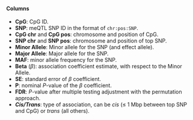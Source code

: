 #### Columns

- **CpG**: CpG ID.
- **SNP**: meQTL SNP ID in the format of `chr:pos:SNP`.
- **CpG chr** and **CpG pos**: chromosome and position of CpG.
- **SNP chr** and **SNP pos**: chromosome and position of top SNP.
- **Minor Allele**: Minor allele for the SNP (and effect allele).
- **Major Allele**: Major allele for the SNP.
- **MAF**: minor allele frequency for the SNP.
- **Beta** ($\beta$): association coefficient estimate, with respect to the Minor Allele.
- **SE**: standard error of $\beta$ coefficient.
- **P**: nominal *P*-value of the $\beta$ coefficient.
- **FDR**: *P*-value after multiple testing adjustment with the permutation approach.
- ***Cis/Trans***: type of association, can be *cis* ($\leq$ 1 Mbp between top SNP and CpG) or *trans* (all others).

